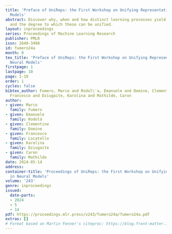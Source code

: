 ```yaml
---
title: 'Preface of UniReps: the First Workshop on Unifying Representations in Neural
  Models'
abstract: Discover why, when and how distinct learning processes yield similar representations,
  and the degree to which these can be unified.
layout: inproceedings
series: Proceedings of Machine Learning Research
publisher: PMLR
issn: 2640-3498
id: fumero24a
month: 0
tex_title: 'Preface of UniReps: the First Workshop on Unifying Representations in
  Neural Models'
firstpage: 1
lastpage: 10
page: 1-10
order: 1
cycles: false
bibtex_author: Fumero, Marco and Rodol\'a, Emanuele and Domine, Clementine and Locatello,
  Francesco and Dziugaite, Karolina and Mathilde, Caron
author:
- given: Marco
  family: Fumero
- given: Emanuele
  family: Rodolá
- given: Clementine
  family: Domine
- given: Francesco
  family: Locatello
- given: Karolina
  family: Dziugaite
- given: Caron
  family: Mathilde
date: 2024-05-14
address:
container-title: 'Proceedings of UniReps: the First Workshop on Unifying Representations
  in Neural Models'
volume: '243'
genre: inproceedings
issued:
  date-parts:
  - 2024
  - 5
  - 14
pdf: https://proceedings.mlr.press/v243/fumero24a/fumero24a.pdf
extras: []
# Format based on Martin Fenner's citeproc: https://blog.front-matter.io/posts/citeproc-yaml-for-bibliographies/
---
```

